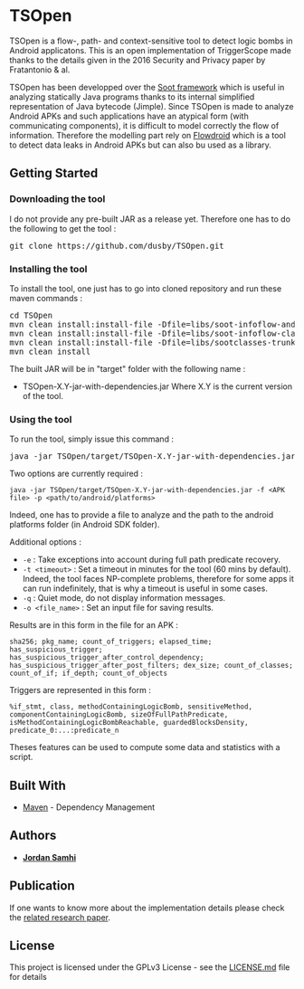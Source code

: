 # TSOpen

TSOpen is a flow-, path- and context-sensitive tool to detect logic bombs in Android applicatons. This is an open implementation of TriggerScope made thanks to the details given in the 2016 Security and Privacy paper by Fratantonio & al.

TSOpen has been developped over the [Soot framework](https://github.com/Sable/soot) which is useful in analyzing statically Java programs thanks to its internal simplified representation of Java bytecode (Jimple).
Since TSOpen is made to analyze Android APKs and such applications have an atypical form (with communicating components), it is difficult to model correctly the flow of information. Therefore the modelling part rely on [Flowdroid](https://github.com/secure-software-engineering/FlowDroid) which is a tool to detect data leaks in Android APKs but can also bu used as a library.

## Getting Started

### Downloading the tool

I do not provide any pre-built JAR as a release yet. Therefore one has to do the following to get the tool : 

<pre>
git clone https://github.com/dusby/TSOpen.git
</pre>

### Installing the tool

To install the tool, one just has to go into cloned repository and run these maven commands :

<pre>
cd TSOpen
mvn clean install:install-file -Dfile=libs/soot-infoflow-android-classes.jar -DgroupId=de.tud.sse -DartifactId=soot-infoflow-android -Dversion=2.7.1 -Dpackaging=jar
mvn clean install:install-file -Dfile=libs/soot-infoflow-classes.jar -DgroupId=de.tud.sse -DartifactId=soot-infoflow -Dversion=2.7.1 -Dpackaging=jar
mvn clean install:install-file -Dfile=libs/sootclasses-trunk.jar -DgroupId=ca.mcgill.sable -DartifactId=soot -Dversion=3.3.0 -Dpackaging=jar
mvn clean install
</pre>

The built JAR will be in "target" folder with the following name : 
* TSOpen-X.Y-jar-with-dependencies.jar
Where X.Y is the current version of the tool.

### Using the tool

To run the tool, simply issue this command : 

<pre>
java -jar TSOpen/target/TSOpen-X.Y-jar-with-dependencies.jar <i>options</i>
</pre>

Two options are currently required : 

```
java -jar TSOpen/target/TSOpen-X.Y-jar-with-dependencies.jar -f <APK file> -p <path/to/android/platforms>
```

Indeed, one has to provide a file to analyze and the path to the android platforms folder (in Android SDK folder).

Additional options : 

* ```-e``` : Take exceptions into account during full path predicate recovery.
* ```-t <timeout>``` : Set a timeout in minutes for the tool (60 mins by default).
Indeed, the tool faces NP-complete problems, therefore for some apps it can run indefinitely, that is why a timeout is useful in some cases.
* ```-q``` : Quiet mode, do not display information messages.
* ```-o <file_name>``` : Set an input file for saving results.

Results are in this form in the file for an APK :

```sha256; pkg_name; count_of_triggers; elapsed_time; has_suspicious_trigger; has_suspicious_trigger_after_control_dependency; has_suspicious_trigger_after_post_filters; dex_size; count_of_classes; count_of_if; if_depth; count_of_objects```

Triggers are represented in this form : 

```%if_stmt, class, methodContainingLogicBomb, sensitiveMethod, componentContainingLogicBomb, sizeOfFullPathPredicate, isMethodContainingLogicBombReachable, guardedBlocksDensity, predicate_0:...:predicate_n```

Theses features can be used to compute some data and statistics with a script.

## Built With

* [Maven](https://maven.apache.org/) - Dependency Management

## Authors

* **[Jordan Samhi](https://github.com/JordanSamhi)**

## Publication

If one wants to know more about the implementation details please check the [related research paper](https://seclab.ccs.neu.edu/static/publications/sp2016triggerscope.pdf).

## License

This project is licensed under the GPLv3 License - see the [LICENSE.md](LICENSE.md) file for details

